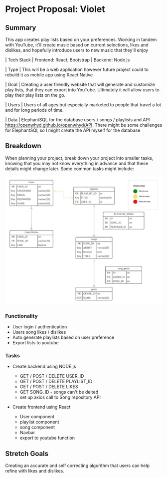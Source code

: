 # Project Proposal: Violet


## Summary

This app creates play lists based on your preferences. Working in tandem with YouTube, it'll create music based on current selections, likes and dislikes, and hopefully introduce users to new music that they'll enjoy 


| Tech Stack  | Frontend: React, Bootstrap | Backend: Node.js
                                                                                                                                                                                                                                                                                                               
| Type        | This will be a web application however future project could to rebuild it as mobile app using React Native                                                                                                                                                                                                                                                                                                 

| Goal        | Creating a user friendly website that will generate and customize play lists, that they can export into YouTube. Ultimately it will allow users to play their play lists on the go.                                                                                                                                                                                                                                                                                                    

| Users       | Users of all ages but especially marketed to people that travel a lot and for long periods of time.                                                                                                                                                                                                                                                         

| Data        | ElephantSQL for the database users / songs / playlists and API - https://openwhyd.github.io/openwhyd/API. There might be some challenges for ElephantSQl, so I might create the API myself for the database

## Breakdown

When planning your project, break down your project into smaller tasks, knowing that you may not know everything in advance and that these details might change later. Some common tasks might include:

![image](db-diagram.jpeg)

### Functionality
 - User login / authentication
 - Users song likes / dislikes
 - Auto generate playlists based on user preference
 - Export lists to youtube


### Tasks

 - Create backend using NODE.js
	 - GET / POST / DELETE USER_ID
	 - GET / POST / DELETE PLAYLIST_ID
	 - GET / POST / DELETE LIKES
	 - GET SONG_ID - songs can't be delted
	 - set up axios call to Song repository API
	 
 - Create frontend using React
	 - User component
	 - playlist component
	 - song component
	 - Navbar
	 - export to youtube function


## Stretch Goals  

Creating an accurate and self correcting algorithm that users can help refine with likes and dislikes.                                                                                                                                                                                                           